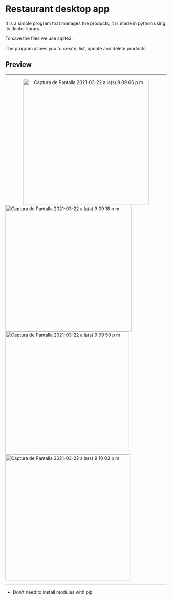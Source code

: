 # Restaurant desktop app

It is a simple program that manages the products, it is made in python using its tkinter library.

To save the files we use sqlite3.

The program allows you to create, list, update and delete products.

## Preview
___

<center><img width="394" alt="Captura de Pantalla 2021-03-22 a la(s) 9 09 06 p m" src="https://user-images.githubusercontent.com/49222619/112088508-93052100-8b55-11eb-96cf-45dc01b511c6.png"></center>

<img width="394" alt="Captura de Pantalla 2021-03-22 a la(s) 9 09 18 p m" src="https://user-images.githubusercontent.com/49222619/112088599-bf20a200-8b55-11eb-82ea-6f824342303c.png">

<img width="385" alt="Captura de Pantalla 2021-03-22 a la(s) 9 09 50 p m" src="https://user-images.githubusercontent.com/49222619/112088606-c182fc00-8b55-11eb-89cc-2101bfb3a95b.png">

<img width="392" alt="Captura de Pantalla 2021-03-22 a la(s) 9 10 03 p m" src="https://user-images.githubusercontent.com/49222619/112088611-c34cbf80-8b55-11eb-9a55-6bdca63fdb0d.png">

___

- Don't need to install modules with pip
